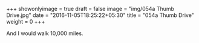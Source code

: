 +++
showonlyimage = true
draft = false
image = "img/054a Thumb Drive.jpg"
date = "2016-11-05T18:25:22+05:30"
title = "054a Thumb Drive"
weight = 0
+++

And I would walk 10,000 miles.


